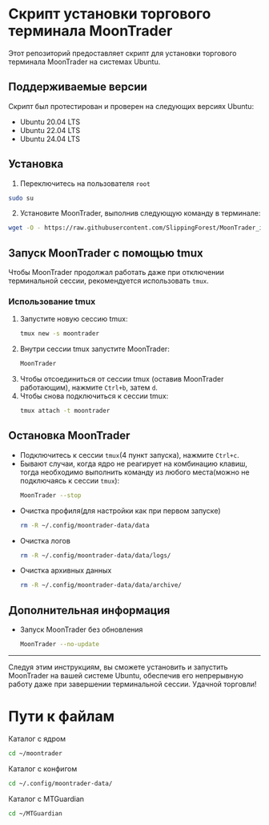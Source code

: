 
# Скрипт установки торгового терминала MoonTrader

Этот репозиторий предоставляет скрипт для установки торгового терминала MoonTrader на системах Ubuntu.

## Поддерживаемые версии
Скрипт был протестирован и проверен на следующих версиях Ubuntu:
- Ubuntu 20.04 LTS
- Ubuntu 22.04 LTS
- Ubuntu 24.04 LTS

## Установка
1. Переключитесь на пользователя `root`
```bash
sudo su
```
2. Установите MoonTrader, выполнив следующую команду в терминале:
```bash
wget -O - https://raw.githubusercontent.com/SlippingForest/MoonTrader_install/master/Linux/install.sh | bash <(cat) </dev/tty
```
## Запуск MoonTrader с помощью tmux
Чтобы MoonTrader продолжал работать даже при отключении терминальной сессии, рекомендуется использовать `tmux`.

### Использование tmux
1. Запустите новую сессию tmux:
   ```bash
   tmux new -s moontrader
   ```
2. Внутри сессии tmux запустите MoonTrader:
   ```bash
   MoonTrader
   ```
3. Чтобы отсоединиться от сессии tmux (оставив MoonTrader работающим), нажмите `Ctrl+b`, затем `d`.
4. Чтобы снова подключиться к сессии tmux:
   ```bash
   tmux attach -t moontrader
   ```

## Остановка MoonTrader
   - Подключитесь к сессии `tmux`(4 пункт запуска), нажмите `Ctrl+c`. 
   - Бывают случаи, когда ядро не реагирует на комбинацию клавиш, тогда необходимо выполнить команду из любого места(можно не подключаясь к сессии `tmux`):
      ```bash
      MoonTrader --stop
      ```
   - Очистка профиля(для настройки как при первом запуске)
      ```bash
      rm -R ~/.config/moontrader-data/data
      ```
   - Очистка логов
      ```bash
      rm -R ~/.config/moontrader-data/data/logs/
      ```
   - Очистка архивных данных
      ```bash
      rm -R ~/.config/moontrader-data/data/archive/
      ```

## Дополнительная информация
- Запуск MoonTrader без обновления
   ```bash
   MoonTrader --no-update
   ```
---

Следуя этим инструкциям, вы сможете установить и запустить MoonTrader на вашей системе Ubuntu, обеспечив его непрерывную работу даже при завершении терминальной сессии. Удачной торговли!


# Пути к файлам
Каталог с ядром
```bash
cd ~/moontrader
```
Каталог с конфигом
```bash
cd ~/.config/moontrader-data/
```
Каталог с MTGuardian
```bash
cd ~/MTGuardian
```